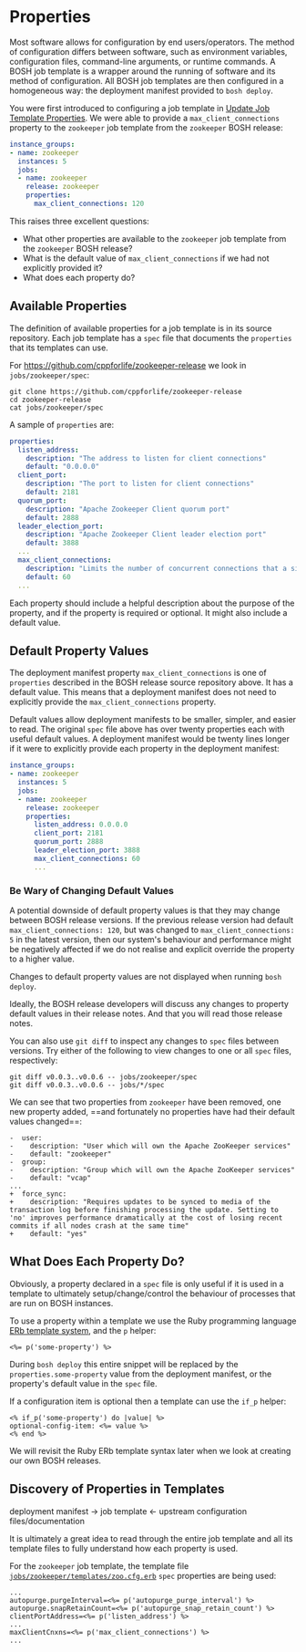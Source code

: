 # Properties

Most software allows for configuration by end users/operators. The method of configuration differs between software, such as environment variables, configuration files, command-line arguments, or runtime commands. A BOSH job template is a wrapper around the running of software and its method of configuration. All BOSH job templates are then configured in a homogeneous way: the deployment manifest provided to `bosh deploy`.

You were first introduced to configuring a job template in [Update Job Template Properties](deployment-updates/#update-job-template-properties). We were able to provide a `max_client_connections` property to the `zookeeper` job template from the `zookeeper` BOSH release:

```yaml hl_lines="7 8"
instance_groups:
- name: zookeeper
  instances: 5
  jobs:
  - name: zookeeper
    release: zookeeper
    properties:
      max_client_connections: 120
```

This raises three excellent questions:

* What other properties are available to the `zookeeper` job template from the `zookeeper` BOSH release?
* What is the default value of `max_client_connections` if we had not explicitly provided it?
* What does each property do?

## Available Properties

The definition of available properties for a job template is in its source repository. Each job template has a `spec` file that documents the `properties` that its templates can use.

For https://github.com/cppforlife/zookeeper-release we look in `jobs/zookeeper/spec`:

```
git clone https://github.com/cppforlife/zookeeper-release
cd zookeeper-release
cat jobs/zookeeper/spec
```

A sample of `properties` are:

```yaml hl_lines="15 16 17"
properties:
  listen_address:
    description: "The address to listen for client connections"
    default: "0.0.0.0"
  client_port:
    description: "The port to listen for client connections"
    default: 2181
  quorum_port:
    description: "Apache Zookeeper Client quorum port"
    default: 2888
  leader_election_port:
    description: "Apache Zookeeper Client leader election port"
    default: 3888
  ...
  max_client_connections:
    description: "Limits the number of concurrent connections that a single client may make to a single member of the ZooKeeper ensemble"
    default: 60
  ...
```

Each property should include a helpful description about the purpose of the property, and if the property is required or optional. It might also include a default value.

## Default Property Values

The deployment manifest property `max_client_connections` is one of `properties` described in the BOSH release source repository above. It has a default value. This means that a deployment manifest does not need to explicitly provide the `max_client_connections` property.

Default values allow deployment manifests to be smaller, simpler, and easier to read. The original `spec` file above has over twenty properties each with useful default values. A deployment manifest would be twenty lines longer if it were to explicitly provide each property in the deployment manifest:

```yaml hl_lines="8 9 10 11 12"
instance_groups:
- name: zookeeper
  instances: 5
  jobs:
  - name: zookeeper
    release: zookeeper
    properties:
      listen_address: 0.0.0.0
      client_port: 2181
      quorum_port: 2888
      leader_election_port: 3888
      max_client_connections: 60
      ...
```

### Be Wary of Changing Default Values

A potential downside of default property values is that they may change between BOSH release versions. If the previous release version had default `max_client_connections: 120`, but was changed to `max_client_connections: 5` in the latest version, then our system's behaviour and performance might be negatively affected if we do not realise and explicit override the property to a higher value.

Changes to default property values are not displayed when running `bosh deploy`.

Ideally, the BOSH release developers will discuss any changes to property default values in their release notes. And that you will read those release notes.

You can also use `git diff` to inspect any changes to `spec` files between versions. Try either of the following to view changes to one or all `spec` files, respectively:

```
git diff v0.0.3..v0.0.6 -- jobs/zookeeper/spec
git diff v0.0.3..v0.0.6 -- jobs/*/spec
```

We can see that two properties from `zookeeper` have been removed, one new property added, ==and fortunately no properties have had their default values changed==:

```
-  user:
-    description: "User which will own the Apache ZooKeeper services"
-    default: "zookeeper"
-  group:
-    description: "Group which will own the Apache ZooKeeper services"
-    default: "vcap"
...
+  force_sync:
+    description: "Requires updates to be synced to media of the transaction log before finishing processing the update. Setting to 'no' improves performance dramatically at the cost of losing recent commits if all nodes crash at the same time"
+    default: "yes"
```

## What Does Each Property Do?

Obviously, a property declared in a `spec` file is only useful if it is used in a template to ultimately setup/change/control the behaviour of processes that are run on BOSH instances.

To use a property within a template we use the Ruby programming language [ERb template system](https://en.wikipedia.org/wiki/ERuby), and the `p` helper:

```
<%= p('some-property') %>
```

During `bosh deploy` this entire snippet will be replaced by the `properties.some-property` value from the deployment manifest, or the property's default value in the `spec` file.

If a configuration item is optional then a template can use the `if_p` helper:

```
<% if_p('some-property') do |value| %>
optional-config-item: <%= value %>
<% end %>
```

We will revisit the Ruby ERb template syntax later when we look at creating our own BOSH releases.

## Discovery of Properties in Templates

deployment manifest -> job template <- upstream configuration files/documentation

It is ultimately a great idea to read through the entire job template and all its template files to fully understand how each property is used.

For the `zookeeper` job template, the template file [`jobs/zookeeper/templates/zoo.cfg.erb`](https://github.com/cppforlife/zookeeper-release/blob/6f073fdbbf411babbde11085abb7f43cced8b8d3/jobs/zookeeper/templates/zoo.cfg.erb)  `spec` properties are being used:

```
...
autopurge.purgeInterval=<%= p('autopurge_purge_interval') %>
autopurge.snapRetainCount=<%= p('autopurge_snap_retain_count') %>
clientPortAddress=<%= p('listen_address') %>
...
maxClientCnxns=<%= p('max_client_connections') %>
...
```
